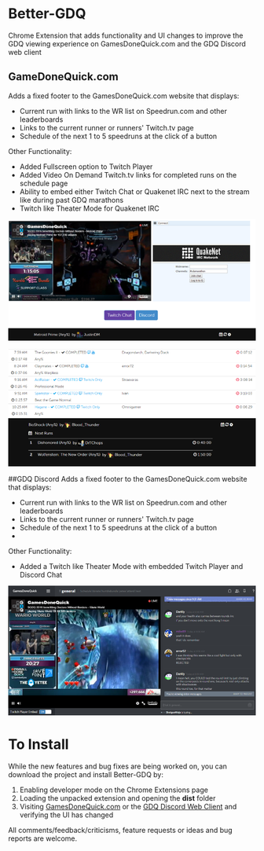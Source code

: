 # Better-GDQ
Chrome Extension that adds functionality and UI changes to improve the GDQ viewing experience on GamesDoneQuick.com and the GDQ Discord web client

## GameDoneQuick.com
Adds a fixed footer to the GamesDoneQuick.com website that displays:
* Current run with links to the WR list on Speedrun.com and other leaderboards
* Links to the current runner or runners' Twitch.tv page
* Schedule of the next 1 to 5 speedruns at the click of a button

Other Functionality:
* Added Fullscreen option to Twitch Player
* Added Video On Demand Twitch.tv links for completed runs on the schedule page
* Ability to embed either Twitch Chat or Quakenet IRC next to the stream like during past GDQ marathons
* Twitch like Theater Mode for Quakenet IRC

![Alt text](/screenshot.png?raw=true "Extension Screenshot")


![Alt text](/schedule-screenshot.png?raw=true "Extension Schedule Screenshot")


##GDQ Discord
Adds a fixed footer to the GamesDoneQuick.com website that displays:
* Current run with links to the WR list on Speedrun.com and other leaderboards
* Links to the current runner or runners' Twitch.tv page
* Schedule of the next 1 to 5 speedruns at the click of a button
* 
Other Functionality:
* Added a Twitch like Theater Mode with embedded Twitch Player and Discord Chat

![Alt text](/discord-screenshot.png?raw=true "Extension Discord Screenshot")

# To Install
While the new features and bug fixes are being worked on, you can download the project and install Better-GDQ by:

1. Enabling developer mode on the Chrome Extensions page
2. Loading the unpacked extension and opening the **dist** folder
3. Visiting [GamesDoneQuick.com](https://gamesdonequick.com) or the [GDQ Discord Web Client](https://discord.gg/gamesdonequick) and verifying the UI has changed

All comments/feedback/criticisms, feature requests or ideas and bug reports are welcome.
